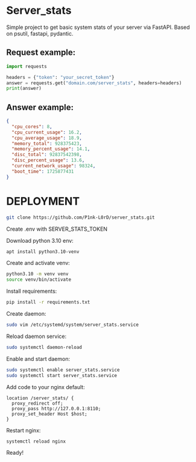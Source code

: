 # Server_stats

Simple project to get basic system stats of your server via FastAPI.
Based on psutil, fastapi, pydantic.

## Request example:
```python
import requests

headers = {"token": "your_secret_token"}
answer = requests.get("domain.com/server_stats", headers=headers)
print(answer)
```

## Answer example:
```json
{
  "cpu_cores": 8,
  "cpu_current_usage": 16.2,
  "cpu_average_usage": 18.9,
  "memory_total": 928375423,
  "memory_percent_usage": 14.1,
  "disc_total": 92837542398,
  "disc_percent_usage": 13.6,
  "current_network_usage": 98324,
  "boot_time": 1725877431
}
```

# DEPLOYMENT

```bash
git clone https://github.com/P1nk-L0rD/server_stats.git
```

Create .env with SERVER_STATS_TOKEN

Download python 3.10 env:
```bash
apt install python3.10-venv
```

Create and activate venv:
```bash
python3.10 -m venv venv
source venv/bin/activate
```

Install requirements:
```bash
pip install -r requirements.txt
```

Create daemon:
```bash
sudo vim /etc/systemd/system/server_stats.service
```

Reload daemon service:
```bash
sudo systemctl daemon-reload
```

Enable and start daemon:
```bash
sudo systemctl enable server_stats.service
sudo systemctl start server_stats.service
```

Add code to your nginx default:
```nginx
location /server_stats/ {
  proxy_redirect off;
  proxy_pass http://127.0.0.1:8110;
  proxy_set_header Host $host;
}
```

Restart nginx:
```bash
systemctl reload nginx
```

Ready!
